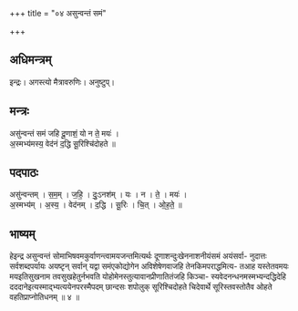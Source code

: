 +++
title = "०४ असुन्वन्तं समं"

+++
## अधिमन्त्रम्
इन्द्रः। अगस्त्यो मैत्रावरुणिः। अनुष्टुप्।

## मन्त्रः
असु॑न्वन्तं समं जहि दू॒णाशं॒ यो न ते॒ मयः॑ ।  
अ॒स्मभ्य॑मस्य॒ वेद॑नं द॒द्धि सू॒रिश्चि॑दोहते ॥

## पदपाठः
असु॑न्वन्तम् । स॒म॒म् । ज॒हि॒ । दुः॒ऽनश॑म् । यः । न । ते॒ । मयः॑ ।  
अ॒स्मभ्य॑म् । अ॒स्य॒ । वेद॑नम् । द॒द्धि । सू॒रिः । चि॒त् । ओ॒ह॒ते॒ ॥

## भाष्यम्
हेइन्द्र असुन्वन्तं सोमाभिषवमकुर्वाणन्त्वामयजन्तमित्यर्थः दूणाशन्दुःखेननाशनीयंसमं अयंसर्वा- नुदात्तः सर्वशब्दपर्यायः अयष्टृन् सर्वान् यद्वा समंएकोद्योगेन अविशेषेणवाजहि तेनकिमपराद्धमित्य- तआह यस्तेतवमयः मयइतिसुखनाम तवसुखहेतुर्नभवति योहोमेनस्तुत्यावानप्रीणातितंजहि किञ्चा- स्यवेदनन्धनमस्मभ्यन्दद्धिदेहि दददानेइत्यस्माद्भ्यत्ययेनपरस्मैपदम् छान्दसः शपोलुक् सूरिश्चिदोहते चिदेवार्थे सूरिस्तवस्तोतैव ओहते वहतिप्राप्नोतिधनम् ॥ ४ ॥